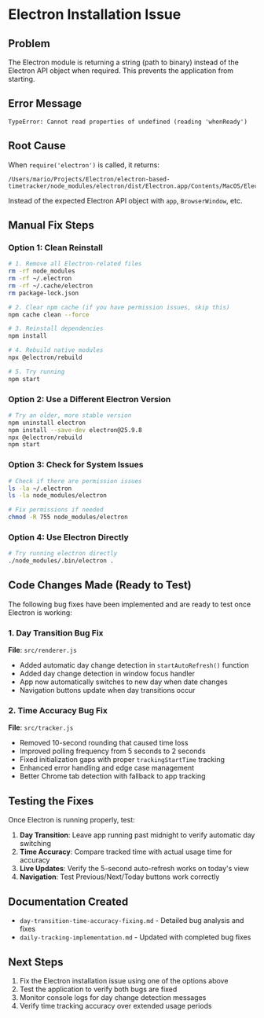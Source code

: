 # Electron Installation Issue

## Problem
The Electron module is returning a string (path to binary) instead of the Electron API object when required. This prevents the application from starting.

## Error Message
```
TypeError: Cannot read properties of undefined (reading 'whenReady')
```

## Root Cause
When `require('electron')` is called, it returns:
```
/Users/mario/Projects/Electron/electron-based-timetracker/node_modules/electron/dist/Electron.app/Contents/MacOS/Electron
```

Instead of the expected Electron API object with `app`, `BrowserWindow`, etc.

## Manual Fix Steps

### Option 1: Clean Reinstall
```bash
# 1. Remove all Electron-related files
rm -rf node_modules
rm -rf ~/.electron
rm -rf ~/.cache/electron
rm package-lock.json

# 2. Clear npm cache (if you have permission issues, skip this)
npm cache clean --force

# 3. Reinstall dependencies
npm install

# 4. Rebuild native modules
npx @electron/rebuild

# 5. Try running
npm start
```

### Option 2: Use a Different Electron Version
```bash
# Try an older, more stable version
npm uninstall electron
npm install --save-dev electron@25.9.8
npx @electron/rebuild
npm start
```

### Option 3: Check for System Issues
```bash
# Check if there are permission issues
ls -la ~/.electron
ls -la node_modules/electron

# Fix permissions if needed
chmod -R 755 node_modules/electron
```

### Option 4: Use Electron Directly
```bash
# Try running electron directly
./node_modules/.bin/electron .
```

## Code Changes Made (Ready to Test)

The following bug fixes have been implemented and are ready to test once Electron is working:

### 1. Day Transition Bug Fix
**File**: `src/renderer.js`
- Added automatic day change detection in `startAutoRefresh()` function
- Added day change detection in window focus handler
- App now automatically switches to new day when date changes
- Navigation buttons update when day transitions occur

### 2. Time Accuracy Bug Fix  
**File**: `src/tracker.js`
- Removed 10-second rounding that caused time loss
- Improved polling frequency from 5 seconds to 2 seconds
- Fixed initialization gaps with proper `trackingStartTime` tracking
- Enhanced error handling and edge case management
- Better Chrome tab detection with fallback to app tracking

## Testing the Fixes

Once Electron is running properly, test:

1. **Day Transition**: Leave app running past midnight to verify automatic day switching
2. **Time Accuracy**: Compare tracked time with actual usage time for accuracy
3. **Live Updates**: Verify the 5-second auto-refresh works on today's view
4. **Navigation**: Test Previous/Next/Today buttons work correctly

## Documentation Created

- `day-transition-time-accuracy-fixing.md` - Detailed bug analysis and fixes
- `daily-tracking-implementation.md` - Updated with completed bug fixes

## Next Steps

1. Fix the Electron installation issue using one of the options above
2. Test the application to verify both bugs are fixed
3. Monitor console logs for day change detection messages
4. Verify time tracking accuracy over extended usage periods
